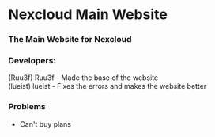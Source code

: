 # Nexcloud Main Website
### The Main Website for Nexcloud
### Developers:
(Ruu3f) Ruu3f - Made the base of the website <br>
(lueist) lueist - Fixes the errors and makes the website better
### Problems
- Can't buy plans
